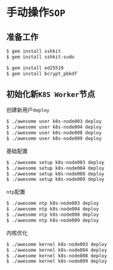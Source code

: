 # 手动操作`SOP`

## 准备工作

```bash
$ gem install sshkit
$ gem install sshkit-sudo

$ gem install ed25519
$ gem install bcrypt_pbkdf
```

## 初始化新`K8S Worker`节点

创建新用户`deploy`

```bash
$ ./awesome user k8s-node003 deploy
$ ./awesome user k8s-node004 deploy
$ ./awesome user k8s-node008 deploy
$ ./awesome user k8s-node009 deploy
```

基础配置

```bash
$ ./awesome setup k8s-node003 deploy
$ ./awesome setup k8s-node004 deploy
$ ./awesome setup k8s-node008 deploy
$ ./awesome setup k8s-node009 deploy
```

`ntp`配置

```bash
$ ./awesome ntp k8s-node003 deploy
$ ./awesome ntp k8s-node004 deploy
$ ./awesome ntp k8s-node008 deploy
$ ./awesome ntp k8s-node009 deploy
```

内核优化

```bash
$ ./awesome kernel k8s-node003 deploy
$ ./awesome kernel k8s-node004 deploy
$ ./awesome kernel k8s-node008 deploy
$ ./awesome kernel k8s-node009 deploy
```
